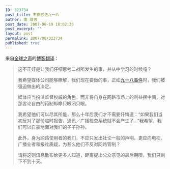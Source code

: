 ```yaml
---
ID: 323734
post_title: 不要忘记九一八
author: 南 靖男
post_date: 2007-08-19 18:02:38
post_excerpt: ""
layout: post
permalink: 2007/08/323734
published: true
---
```

来自<a href="http://zh.globalvoicesonline.org/hans/" title="世界正在倾诉，你听见了吗？">全球之声</a>的<a href="http://zh.globalvoicesonline.org/hans/2007/08/18/584/" title="日本：为网路管制发起辩论，却无人跟进">博客翻译</a>：
<blockquote>这不正好是让我们仔细思考二战所发生的事，并从中学习的时候吗？

我希望媒体公司能够瞭解，我们现在要做的事，正如<a href="http://zh.wikipedia.org/wiki/%E4%B9%9D%E4%B8%80%E5%85%AB%E4%BA%8B%E8%AE%8A" title="九一八事变">九一八事件</a>时，我们被强迫做出的决定。

媒体应当扮演监督权威的角色，而非将自身在网路市场上的利益摆中间，对那言论自由的箝制却睁只眼闭只眼。

我希望他们可以尽其所能，那么十年后我们才不需要忏悔道：“如果我们当初反对了那份临时报告，通讯／广播检查系统就不会产生了…”我希望，我们可以自豪地面对我们的子子孙孙。

此外，身为网路使用者的我们，不应只发出社论一般的声明，更应向电视、广播业者和报社质疑，为甚么他们不反对网路管制？

请将这则讯息散布给更多人知道，距离提出公众意见的最后期限，我们只剩下不到十天。</blockquote>